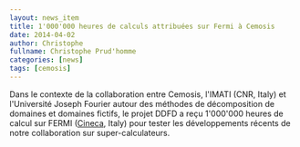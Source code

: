 ```yaml
---
layout: news_item
title: 1'000'000 heures de calculs attribuées sur Fermi à Cemosis
date: 2014-04-02
author: Christophe
fullname: Christophe Prud'homme
categories: [news]
tags: [cemosis]
---
```


Dans le contexte de la collaboration entre Cemosis, l'IMATI (CNR, Italy) et l'Université Joseph Fourier autour des méthodes de décomposition de domaines et domaines fictifs, le projet DDFD a reçu 1'000'000 heures de calcul sur FERMI ([Cineca](http://www.hpc.cineca.it/), Italy) pour tester les développements récents de notre collaboration sur super-calculateurs.
